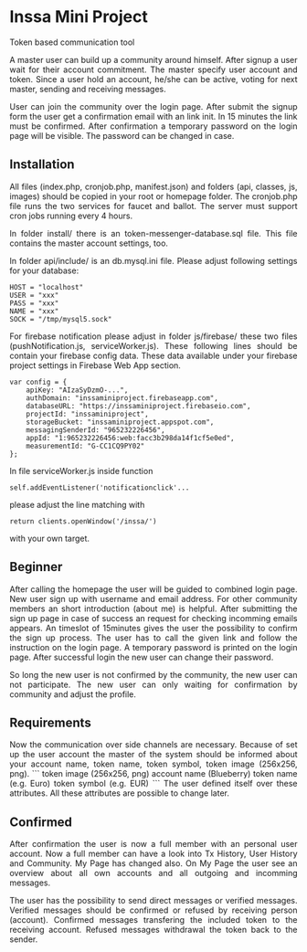 # Inssa Mini Project

Token based communication tool

<p align="justify">
A master user can build up a community around himself. After signup a user wait for their account commitment. The master specify user account and token.
Since a user hold an account, he/she can be active, voting for next master, sending and receiving messages.
</p>


<p align="justify">
User can join the community over the login page. After submit the signup form the user get a confirmation email with an link init. 
In 15 minutes the link must be confirmed. After confirmation a temporary password on the login page will be visible.
The password can be changed in case.
</p>

## Installation

<p align="justify">
All files (index.php, cronjob.php, manifest.json) and folders (api, classes, js, images) should be copied in your root or homepage folder.
The cronjob.php file runs the two services for faucet and ballot. The server must support cron jobs running every 4 hours.
</p>

<p align="justify">
In folder install/ there is an token-messenger-database.sql file. This file contains the master account settings, too.
</p>

<p align="justify">
In folder api/include/ is an db.mysql.ini file. Please adjust following settings for your database:
</p>

```
HOST = "localhost"
USER = "xxx"
PASS = "xxx"
NAME = "xxx"
SOCK = "/tmp/mysql5.sock"
```

<p align="justify">
For firebase notification please adjust in folder js/firebase/ these two files (pushNotification.js, serviceWorker.js).
These following lines should be contain your firebase config data. These data available under your firebase project settings 
in Firebase Web App section.
</p>

```
var config = {
    apiKey: "AIzaSyDzmO-...",
    authDomain: "inssaminiproject.firebaseapp.com",
    databaseURL: "https://inssaminiproject.firebaseio.com",
    projectId: "inssaminiproject",
    storageBucket: "inssaminiproject.appspot.com",
    messagingSenderId: "965232226456",
    appId: "1:965232226456:web:facc3b298da14f1cf5e0ed",
    measurementId: "G-CC1CQ9PY02"
};
```

In file serviceWorker.js inside function 
```
self.addEventListener('notificationclick'...
``` 
please adjust the line matching with 
```
return clients.openWindow('/inssa/')
``` 
with your own target.

## Beginner

<p align="justify">
After calling the homepage the user will be guided to combined login page. New user sign up with username and email address. 
For other community members an short introduction (about me) is helpful. After submitting the sign up page in case of success
an request for checking incomming emails appears. An timeslot of 15minutes gives the user the possibility to confirm the sign up process.
The user has to call the given link and follow the instruction on the login page. A temporary password is printed on the login page.
After successful login the new user can change their password.
</p>

<p align="justify">
So long the new user is not confirmed by the community, the new user can not participate. 
The new user can only waiting for confirmation by community and adjust the profile.
</p>

## Requirements
<p align="justify">
Now the communication over side channels are necessary. Because of set up the user account the master of the system should be informed about your 
account name, token name, token symbol, token image (256x256, png).
```
token image (256x256, png)
account name (Blueberry)
token name (e.g. Euro)
token symbol (e.g. EUR)
```
The user defined itself over these attributes. All these attributes are possible to change later. 
</p>

## Confirmed
<p align="justify">
After confirmation the user is now a full member with an personal user account. 
Now a full member can have a look into Tx History, User History and Community.
My Page has changed also. On My Page the user see an overview about all own accounts and all outgoing and incomming messages.
</p>

<p align="justify">
The user has the possibility to send direct messages or verified messages. 
Verified messages should be confirmed or refused by receiving person (account).
Confirmed messages transfering the included token to the receiving account.
Refused messages withdrawal the token back to the sender.
</p>

